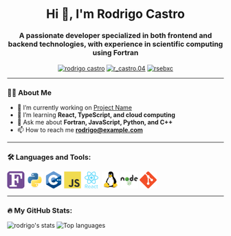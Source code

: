 <h1 align="center">Hi 👋, I'm Rodrigo Castro</h1>
<h3 align="center">A passionate developer specialized in both frontend and backend technologies, with experience in scientific computing using Fortran</h3>

<p align="center">
  <a href="https://linkedin.com/in/rodrigo-castro" target="blank"><img align="center" src="https://raw.githubusercontent.com/rahuldkjain/github-profile-readme-generator/master/src/images/icons/Social/linked-in-alt.svg" alt="rodrigo castro" height="30" width="40" /></a>
  <a href="https://instagram.com/r_castro.04" target="blank"><img align="center" src="https://raw.githubusercontent.com/rahuldkjain/github-profile-readme-generator/master/src/images/icons/Social/instagram.svg" alt="r_castro.04" height="30" width="40" /></a>
  <a href="https://discord.gg/rsebxc" target="blank"><img align="center" src="https://raw.githubusercontent.com/rahuldkjain/github-profile-readme-generator/master/src/images/icons/Social/discord.svg" alt="rsebxc" height="30" width="40" /></a>
</p>

---

### 👨‍💻 About Me

- 🔭 I’m currently working on [Project Name](project-link)
- 🌱 I’m learning **React, TypeScript, and cloud computing**
- 💬 Ask me about **Fortran, JavaScript, Python, and C++**
- 📫 How to reach me **rodrigo@example.com**

---

### 🛠 Languages and Tools:
<p align="left">
  <img src="https://raw.githubusercontent.com/devicons/devicon/master/icons/fortran/fortran-original.svg" alt="fortran" width="40" height="40"/>
  <img src="https://raw.githubusercontent.com/devicons/devicon/master/icons/python/python-original.svg" alt="python" width="40" height="40"/>
  <img src="https://raw.githubusercontent.com/devicons/devicon/master/icons/cplusplus/cplusplus-original.svg" alt="cplusplus" width="40" height="40"/>
  <img src="https://raw.githubusercontent.com/devicons/devicon/master/icons/javascript/javascript-original.svg" alt="javascript" width="40" height="40"/>
  <img src="https://raw.githubusercontent.com/devicons/devicon/master/icons/react/react-original-wordmark.svg" alt="react" width="40" height="40"/>
  <img src="https://raw.githubusercontent.com/devicons/devicon/master/icons/linux/linux-original.svg" alt="linux" width="40" height="40"/>
  <img src="https://raw.githubusercontent.com/devicons/devicon/master/icons/nodejs/nodejs-original-wordmark.svg" alt="nodejs" width="40" height="40"/>
  <img src="https://raw.githubusercontent.com/devicons/devicon/master/icons/git/git-original.svg" alt="git" width="40" height="40"/>
</p>

---

### 🔥 My GitHub Stats:
<p align="left">
  <img src="https://github-readme-stats.vercel.app/api?username=tu_usuario&show_icons=true&theme=radical" alt="rodrigo's stats" />
  <img src="https://github-readme-stats.vercel.app/api/top-langs?username=tu_usuario&show_icons=true&theme=radical&layout=compact" alt="Top languages" />
</p>

